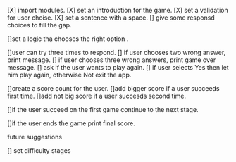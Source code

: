 [X] import modules.
[X] set an introduction for the game.
[X] set a validation for user choise.
[X] set a sentence with a space.
[] give some  responsd choices to fill the gap.

[]set a logic tha chooses the right option .


[]user can try three times to respond.
[] if user chooses two wrong answer, print message.
[] if user chooses three wrong answers, print game over message.
[] ask if the user wants to play again.
[] if user selects Yes then let him play again, otherwise Not exit the app.

[]create a score count for the user.
[]add bigger score if a user succeeds first time.
[]add not big score if a user succesds second time.

[]if the user succeed on the first game continue to the next stage.

[]if the user ends the game print final score.

future suggestions

[] set difficulty stages 

